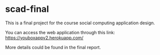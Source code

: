 # scad-final
This is a final project for the course social computing application design.

You can access the web application through this link: https://youboxappv2.herokuapp.com/

More details could be found in the final report. 
